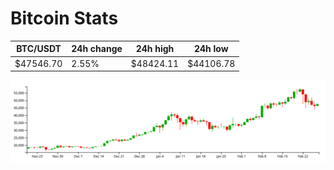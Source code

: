 # Bitcoin Stats

BTC/USDT|24h change|24h high|24h low|
|---|---|---|---|
|$47546.70|2.55%|$48424.11|$44106.78|

<img src="./chart.svg">
